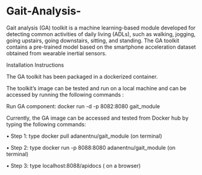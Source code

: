 # Gait-Analysis-
Gait analysis (GA) toolkit is a machine learning-based module developed for detecting common activities of daily living (ADLs), 
such as walking, jogging, going upstairs, going downstairs, sitting, and standing. The GA toolkit contains a pre-trained model based on the smartphone 
acceleration dataset obtained from wearable inertial sensors.

Installation Instructions

The GA toolkit has been packaged in a dockerized container. 

The toolkit’s image can be tested and run on a  local machine  and can be accessed by running the following commands : 

Run GA component: docker run -d -p 8082:8080 gait_module 

Currently, the GA image can be accessed and tested from Docker hub by typing the following commands: 

•	Step 1: type docker pull adanentnu/gait_module (on terminal) 

•	Step 2: type docker run -p 8088:8080 adanentnu/gait_module (on terminal) 

•	Step 3: type localhost:8088/apidocs ( on a browser)

